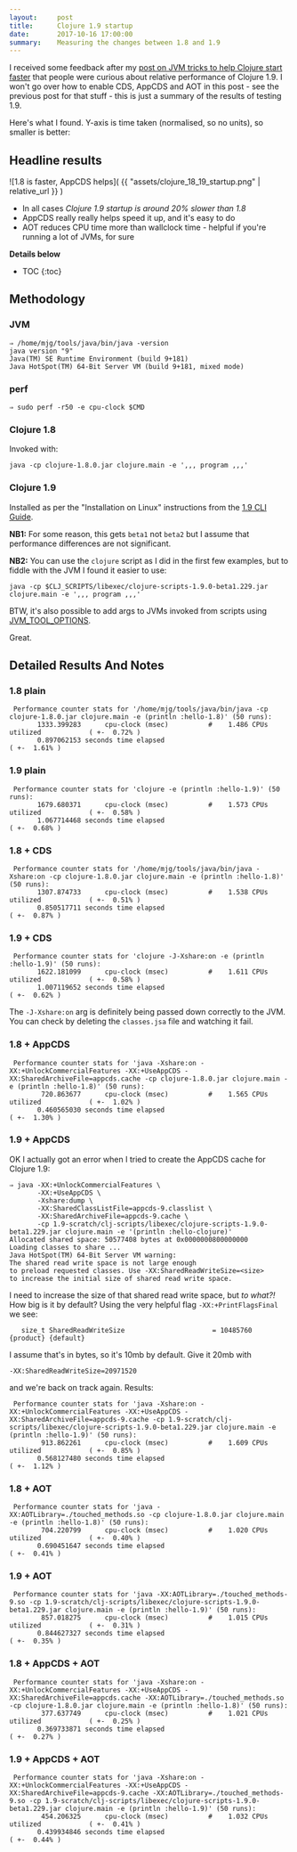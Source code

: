 ```yaml
---
layout:     post
title:      Clojure 1.9 startup
date:       2017-10-16 17:00:00
summary:    Measuring the changes between 1.8 and 1.9
---
```


I received some feedback after my [post on JVM tricks to help Clojure start faster]() that people were curious about relative performance of Clojure 1.9. I won't go over how to enable CDS, AppCDS and AOT in this post - see the previous post for that stuff - this is just a summary of the results of testing 1.9.

Here's what I found. Y-axis is time taken (normalised, so no units), so smaller is better:

## Headline results

![1.8 is faster, AppCDS helps]( {{ "assets/clojure_18_19_startup.png" | relative_url }} )

  * In all cases *Clojure 1.9 startup is around 20% slower than 1.8*
  * AppCDS really really helps speed it up, and it's easy to do
  * AOT reduces CPU time more than wallclock time - helpful if you're running a lot of JVMs, for sure


**Details below**
* TOC
{:toc}



## Methodology

### JVM

```shell
⇒ /home/mjg/tools/java/bin/java -version
java version "9"
Java(TM) SE Runtime Environment (build 9+181)
Java HotSpot(TM) 64-Bit Server VM (build 9+181, mixed mode)
```

### perf

```shell
⇒ sudo perf -r50 -e cpu-clock $CMD
```

### Clojure 1.8

Invoked with:

```
java -cp clojure-1.8.0.jar clojure.main -e ',,, program ,,,'
```

### Clojure 1.9

Installed as per the "Installation on Linux" instructions from the [1.9 CLI Guide](https://clojure.org/guides/deps_and_cli). 

**NB1:** For some reason, this gets `beta1` not `beta2` but I assume that performance differences are not significant.

**NB2:** You can use the `clojure` script as I did in the first few examples, but to fiddle with the JVM I found it easier to use:

```
java -cp $CLJ_SCRIPTS/libexec/clojure-scripts-1.9.0-beta1.229.jar clojure.main -e ',,, program ,,,'
```

BTW, it's also possible to add args to JVMs invoked from scripts using [JVM_TOOL_OPTIONS](https://twitter.com/MaximumGilliard/status/919969398949142528).

Great.

## Detailed Results And Notes

### 1.8 plain

```
 Performance counter stats for '/home/mjg/tools/java/bin/java -cp clojure-1.8.0.jar clojure.main -e (println :hello-1.8)' (50 runs):
       1333.399283      cpu-clock (msec)          #    1.486 CPUs utilized            ( +-  0.72% )
       0.897062153 seconds time elapsed                                          ( +-  1.61% )
```

### 1.9 plain

```
 Performance counter stats for 'clojure -e (println :hello-1.9)' (50 runs):
       1679.680371      cpu-clock (msec)          #    1.573 CPUs utilized            ( +-  0.58% )
       1.067714468 seconds time elapsed                                          ( +-  0.68% )
```

### 1.8 + CDS

```
 Performance counter stats for '/home/mjg/tools/java/bin/java -Xshare:on -cp clojure-1.8.0.jar clojure.main -e (println :hello-1.8)' (50 runs):
       1307.874733      cpu-clock (msec)          #    1.538 CPUs utilized            ( +-  0.51% )
       0.850517711 seconds time elapsed                                          ( +-  0.87% )
```

### 1.9 + CDS

```
 Performance counter stats for 'clojure -J-Xshare:on -e (println :hello-1.9)' (50 runs):
       1622.181099      cpu-clock (msec)          #    1.611 CPUs utilized            ( +-  0.58% )
       1.007119652 seconds time elapsed                                          ( +-  0.62% )
```

The `-J-Xshare:on` arg is definitely being passed down correctly to the JVM. You can check by deleting the `classes.jsa` file and watching it fail.


### 1.8 + AppCDS

```
 Performance counter stats for 'java -Xshare:on -XX:+UnlockCommercialFeatures -XX:+UseAppCDS -XX:SharedArchiveFile=appcds.cache -cp clojure-1.8.0.jar clojure.main -e (println :hello-1.8)' (50 runs):
        720.863677      cpu-clock (msec)          #    1.565 CPUs utilized            ( +-  1.02% )
       0.460565030 seconds time elapsed                                          ( +-  1.30% )
```

### 1.9 + AppCDS

OK I actually got an error when I tried to create the AppCDS cache for Clojure 1.9:

```shell
⇒ java -XX:+UnlockCommercialFeatures \
       -XX:+UseAppCDS \
       -Xshare:dump \
       -XX:SharedClassListFile=appcds-9.classlist \
       -XX:SharedArchiveFile=appcds-9.cache \
       -cp 1.9-scratch/clj-scripts/libexec/clojure-scripts-1.9.0-beta1.229.jar clojure.main -e '(println :hello-clojure)'
Allocated shared space: 50577408 bytes at 0x0000000800000000
Loading classes to share ...
Java HotSpot(TM) 64-Bit Server VM warning: 
The shared read write space is not large enough
to preload requested classes. Use -XX:SharedReadWriteSize=<size>
to increase the initial size of shared read write space.
```

I need to increase the size of that shared read write space, but *to what?!* How big is it by default? Using the very helpful flag `-XX:+PrintFlagsFinal` we see:

```
   size_t SharedReadWriteSize                      = 10485760                                 {product} {default}
```

I assume that's in bytes, so it's 10mb by default. Give it 20mb with

```
-XX:SharedReadWriteSize=20971520
```

and we're back on track again. Results:

```
 Performance counter stats for 'java -Xshare:on -XX:+UnlockCommercialFeatures -XX:+UseAppCDS -XX:SharedArchiveFile=appcds-9.cache -cp 1.9-scratch/clj-scripts/libexec/clojure-scripts-1.9.0-beta1.229.jar clojure.main -e (println :hello-1.9)' (50 runs):
        913.862261      cpu-clock (msec)          #    1.609 CPUs utilized            ( +-  0.85% )
       0.568127480 seconds time elapsed                                          ( +-  1.12% )
```

### 1.8 + AOT

```
 Performance counter stats for 'java -XX:AOTLibrary=./touched_methods.so -cp clojure-1.8.0.jar clojure.main -e (println :hello-1.8)' (50 runs):
        704.220799      cpu-clock (msec)          #    1.020 CPUs utilized            ( +-  0.40% )
       0.690451647 seconds time elapsed                                          ( +-  0.41% )
```

### 1.9 + AOT

```
 Performance counter stats for 'java -XX:AOTLibrary=./touched_methods-9.so -cp 1.9-scratch/clj-scripts/libexec/clojure-scripts-1.9.0-beta1.229.jar clojure.main -e (println :hello-1.9)' (50 runs):
        857.018275      cpu-clock (msec)          #    1.015 CPUs utilized            ( +-  0.31% )
       0.844627327 seconds time elapsed                                          ( +-  0.35% )
```

### 1.8 + AppCDS + AOT

```
 Performance counter stats for 'java -Xshare:on -XX:+UnlockCommercialFeatures -XX:+UseAppCDS -XX:SharedArchiveFile=appcds.cache -XX:AOTLibrary=./touched_methods.so -cp clojure-1.8.0.jar clojure.main -e (println :hello-1.8)' (50 runs):
        377.637749      cpu-clock (msec)          #    1.021 CPUs utilized            ( +-  0.25% )
       0.369733871 seconds time elapsed                                          ( +-  0.27% )
```

### 1.9 + AppCDS + AOT

```
 Performance counter stats for 'java -Xshare:on -XX:+UnlockCommercialFeatures -XX:+UseAppCDS -XX:SharedArchiveFile=appcds-9.cache -XX:AOTLibrary=./touched_methods-9.so -cp 1.9-scratch/clj-scripts/libexec/clojure-scripts-1.9.0-beta1.229.jar clojure.main -e (println :hello-1.9)' (50 runs):
        454.206325      cpu-clock (msec)          #    1.032 CPUs utilized            ( +-  0.41% )
       0.439934846 seconds time elapsed                                          ( +-  0.44% )
```
